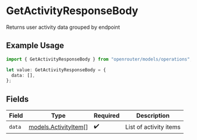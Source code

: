 # GetActivityResponseBody

Returns user activity data grouped by endpoint

## Example Usage

```typescript
import { GetActivityResponseBody } from "openrouter/models/operations";

let value: GetActivityResponseBody = {
  data: [],
};
```

## Fields

| Field                                                 | Type                                                  | Required                                              | Description                                           |
| ----------------------------------------------------- | ----------------------------------------------------- | ----------------------------------------------------- | ----------------------------------------------------- |
| `data`                                                | [models.ActivityItem](../../models/activityitem.md)[] | :heavy_check_mark:                                    | List of activity items                                |